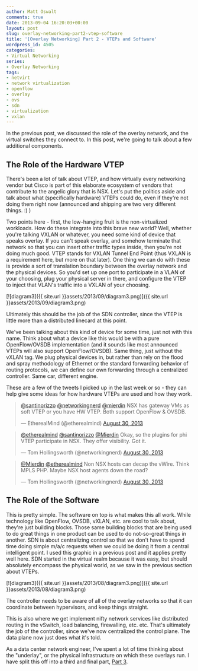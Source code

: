 ```yaml
---
author: Matt Oswalt
comments: true
date: 2013-09-04 16:20:03+00:00
layout: post
slug: overlay-networking-part2-vtep-software
title: '[Overlay Networking] Part 2 - VTEPs and Software'
wordpress_id: 4505
categories:
- Virtual Networking
series:
- Overlay Networking
tags:
- netvirt
- network virtualization
- openflow
- overlay
- ovs
- sdn
- virtualization
- vxlan
---
```


In the previous post, we discussed the role of the overlay network, and the virtual switches they connect to. In this post, we're going to talk about a few additional components.

## The Role of the Hardware VTEP

There's been a lot of talk about VTEP, and how virtually every networking vendor but Cisco is part of this elaborate ecosystem of vendors that contribute to the angelic glory that is NSX. Let's put the politics aside and talk about what (specifically hardware) VTEPs could do, even if they're not doing them right now (announced and shipping are two very different things. :) )

Two points here - first, the low-hanging fruit is the non-virtualized workloads. How do these integrate into this brave new world? Well, whether you're talking VXLAN or whatever, you need some kind of device that speaks overlay. If you can't speak overlay, and somehow terminate that network so that you can insert other traffic types inside, then you're not doing much good. VTEP stands for VXLAN Tunnel End Point (thus VXLAN is a requirement here, but more on that later). One thing we can do with these is provide a sort of translation boundary between the overlay network and the physical devices. So you'd set up one port to participate in a VLAN of your choosing, plug your physical server in there, and configure the VTEP to inject that VLAN's traffic into a VXLAN of your choosing.

[![diagram3]({{ site.url }}assets/2013/09/diagram3.png)]({{ site.url }}assets/2013/09/diagram3.png)

Ultimately this should be the job of the SDN controller, since the VTEP is little more than a distributed linecard at this point.

We've been talking about this kind of device for some time, just not with this name. Think about what a device like this would be with a pure OpenFlow/OVSDB implementation (and it sounds like most announced VTEPs will also support OpenFlow/OVSDB). Same thing, just without the vXLAN tag. We plug physical devices in, but rather than rely on the flood and spray methodology of Ethernet or the standard forwarding behavior of routing protocols, we can define our own forwarding through a centralized controller. Same car, different engine.

These are a few of the tweets I picked up in the last week or so - they can help give some ideas for how hardware VTEPs are used and how they work.

<blockquote class="twitter-tweet" lang="en"><p lang="en" dir="ltr"><a href="https://twitter.com/santinorizzo">@santinorizzo</a> <a href="https://twitter.com/networkingnerd">@networkingnerd</a> <a href="https://twitter.com/Mierdin">@mierdin</a> NSX has gateway VMs as soft VTEP or you have HW VTEP. Both support OpenFlow &amp; OVSDB.</p>&mdash; EtherealMind (@etherealmind) <a href="https://twitter.com/etherealmind/status/373515083064020992">August 30, 2013</a></blockquote>
<script async src="//platform.twitter.com/widgets.js" charset="utf-8"></script>

<blockquote class="twitter-tweet" lang="en"><p lang="en" dir="ltr"><a href="https://twitter.com/etherealmind">@etherealmind</a> <a href="https://twitter.com/santinorizzo">@santinorizzo</a> <a href="https://twitter.com/Mierdin">@Mierdin</a> Okay, so the plugins for phi VTEP participate in NSX. They offer visibility. Got it.</p>&mdash; Tom Hollingsworth (@networkingnerd) <a href="https://twitter.com/networkingnerd/status/373518863347879936">August 30, 2013</a></blockquote>
<script async src="//platform.twitter.com/widgets.js" charset="utf-8"></script>

<blockquote class="twitter-tweet" lang="en"><p lang="en" dir="ltr"><a href="https://twitter.com/Mierdin">@Mierdin</a> <a href="https://twitter.com/etherealmind">@etherealmind</a> Non NSX hosts can decap the vWire. Think MPLS PHP. Maybe NSX host agents down the road?</p>&mdash; Tom Hollingsworth (@networkingnerd) <a href="https://twitter.com/networkingnerd/status/373507974817280001">August 30, 2013</a></blockquote>
<script async src="//platform.twitter.com/widgets.js" charset="utf-8"></script>

## The Role of the Software

This is pretty simple. The software on top is what makes this all work. While technology like OpenFlow, OVSDB, vXLAN, etc. are cool to talk about, they're just building blocks. Those same building blocks that are being used to do great things in one product can be used to do not-so-great things in another. SDN is about centralizing control so that we don't have to spend time doing simple m/a/c requests when we could be doing it from a central intelligent point. I used this graphic in a previous post and it applies pretty well here. SDN started in the virtual realm because it was easy, but should absolutely encompass the physical world, as we saw in the previous section about VTEPs.

[![diagram3]({{ site.url }}assets/2013/08/diagram3.png)]({{ site.url }}assets/2013/08/diagram3.png)

The controller needs to be aware of all of the overlay networks so that it can coordinate between hypervisors, and keep things straight.

This is also where we get implement nifty network services like distributed routing in the vSwitch, load balancing, firewalling, etc. etc. That's ultimately the job of the controller, since we've now centralized the control plane. The data plane now just does what it's told.

As a data center network engineer, I've spent a lot of time thinking about the "underlay", or the physical infrastructure on which these overlays run. I have split this off into a third and final part, [Part 3](http://keepingitclassless.net/2013/09/overlay-networking-part-3-underlay/).
